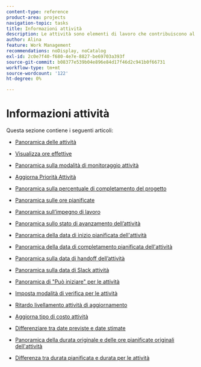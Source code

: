 ```yaml
---
content-type: reference
product-area: projects
navigation-topic: tasks
title: Informazioni attività
description: Le attività sono elementi di lavoro che contribuiscono al completamento di un progetto in Adobe Workfront. Per informazioni sulle attività, consulta i seguenti articoli.
author: Alina
feature: Work Management
recommendations: noDisplay, noCatalog
exl-id: 2c0e7f40-f680-4e7e-8827-be69703a393f
source-git-commit: b08377e539b04e896e84d17f46d2c941b0f66731
workflow-type: tm+mt
source-wordcount: '122'
ht-degree: 0%

---
```


# Informazioni attività

Questa sezione contiene i seguenti articoli:

* [Panoramica delle attività](../../../manage-work/tasks/task-information/tasks-overview.md)
* [Visualizza ore effettive](../../../manage-work/tasks/task-information/actual-hours.md)
* [Panoramica sulla modalità di monitoraggio attività](../../../manage-work/tasks/task-information/task-tracking-mode.md)
* [Aggiorna Priorità Attività](../../../manage-work/tasks/task-information/task-priority.md)
* [Panoramica sulla percentuale di completamento del progetto](../../../manage-work/tasks/task-information/project-percent-complete.md)
* [Panoramica sulle ore pianificate](../../../manage-work/tasks/task-information/planned-hours.md)
* [Panoramica sull’impegno di lavoro](../../../manage-work/tasks/task-information/work-effort.md)
* [Panoramica sullo stato di avanzamento dell’attività](../../../manage-work/tasks/task-information/task-progress-status.md)
* [Panoramica della data di inizio pianificata dell&#39;attività](../../../manage-work/tasks/task-information/task-planned-start-date.md)
* [Panoramica della data di completamento pianificata dell&#39;attività](../../../manage-work/tasks/task-information/task-planned-completion-date.md)
* [Panoramica sulla data di handoff dell’attività](../../../manage-work/tasks/task-information/handoff-task-date.md)
* [Panoramica sulla data di Slack attività](../../../manage-work/tasks/task-information/task-slack-date.md)
* [Panoramica di &quot;Può iniziare&quot; per le attività](../../../manage-work/tasks/task-information/can-start-task-overview.md)
* [Imposta modalità di verifica per le attività](../../../manage-work/tasks/task-information/set-tracking-mode-for-tasks.md)
* [Ritardo livellamento attività di aggiornamento](../../../manage-work/tasks/task-information/task-leveling-delay.md)
* [Aggiorna tipo di costo attività](../../../manage-work/tasks/task-information/update-task-cost-type.md)
* [Differenziare tra date previste e date stimate](../../../manage-work/tasks/task-information/differentiate-projected-estimated-dates.md)
* [Panoramica della durata originale e delle ore pianificate originali dell&#39;attività](../../../manage-work/tasks/task-information/task-original-duration-and-original-planned-hours.md)
* [Differenza tra durata pianificata e durata per le attività](../../../manage-work/tasks/task-information/planned-duration-vs-duration-for-tasks.md)

  <!--
  <li><a href="../../../manage-work/tasks/task-information/project-task-issue-dates.md">Overview of project, task, and issue dates</a> </li>
  -->
